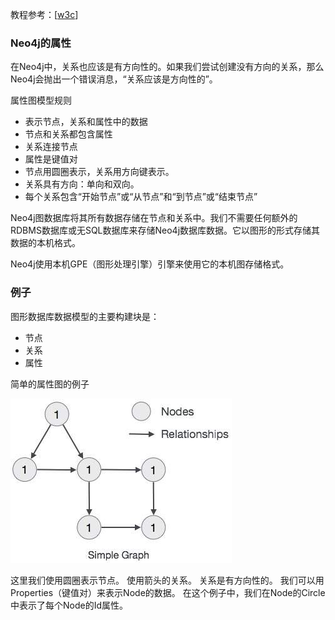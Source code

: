 教程参考：[[w3c](https://www.w3cschool.cn/neo4j/neo4j_data_model.html)]

### Neo4j的属性

在Neo4j中，关系也应该是有方向性的。如果我们尝试创建没有方向的关系，那么Neo4j会抛出一个错误消息，“关系应该是方向性的”。

属性图模型规则

- 表示节点，关系和属性中的数据
- 节点和关系都包含属性
- 关系连接节点
- 属性是键值对
- 节点用圆圈表示，关系用方向键表示。
- 关系具有方向：单向和双向。
- 每个关系包含“开始节点”或“从节点”和“到节点”或“结束节点”

Neo4j图数据库将其所有数据存储在节点和关系中。我们不需要任何额外的RDBMS数据库或无SQL数据库来存储Neo4j数据库数据。它以图形的形式存储其数据的本机格式。

Neo4j使用本机GPE（图形处理引擎）引擎来使用它的本机图存储格式。

### 例子

图形数据库数据模型的主要构建块是：

- 节点
- 关系
- 属性

简单的属性图的例子

![属性图的例子](./pic/201612241711466890.jpg)

这里我们使用圆圈表示节点。 使用箭头的关系。 关系是有方向性的。 我们可以用Properties（键值对）来表示Node的数据。 在这个例子中，我们在Node的Circle中表示了每个Node的Id属性。